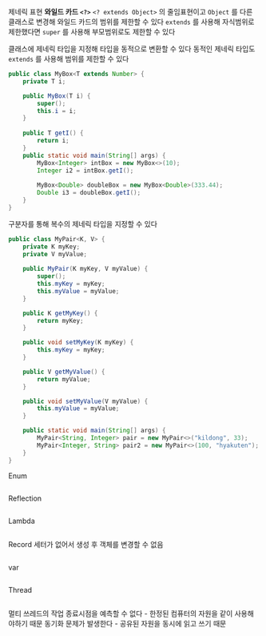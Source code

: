 제네릭 표현
**와일드 카드 `<?>`**
`<? extends Object>` 의 줄임표현이고 `Object` 를 다른 클래스로 변경해 와일드 카드의 범위를 제한할 수 있다
`extends` 를 사용해 자식범위로 제한했다면 `super` 를 사용해 부모범위로도 제한할 수 있다

클래스에 제네릭 타입을 지정해 타입을 동적으로 변환할 수 있다
동적인 제네릭 타입도 `extends` 를 사용해 범위를 제한할 수 있다
```java
public class MyBox<T extends Number> {
	private T i;

	public MyBox(T i) {
		super();
		this.i = i;
	}
	
	public T getI() {	
		return i;
	}
	public static void main(String[] args) {
		MyBox<Integer> intBox = new MyBox<>(10);
		Integer i2 = intBox.getI();
		
		MyBox<Double> doubleBox = new MyBox<Double>(333.44);
		Double i3 = doubleBox.getI();
	}
}
```

구분자를 통해 복수의 제네릭 타입을 지정할 수 있다
```java
public class MyPair<K, V> {
	private K myKey;
	private V myValue;
	
	public MyPair(K myKey, V myValue) {
		super();
		this.myKey = myKey;
		this.myValue = myValue;
	}

	public K getMyKey() {
		return myKey;
	}

	public void setMyKey(K myKey) {
		this.myKey = myKey;
	}

	public V getMyValue() {
		return myValue;
	}

	public void setMyValue(V myValue) {
		this.myValue = myValue;
	}

	public static void main(String[] args) {
		MyPair<String, Integer> pair = new MyPair<>("kildong", 33);
		MyPair<Integer, String> pair2 = new MyPair<>(100, "hyakuten");
	}
}
```

Enum
```java

```

Reflection
```java

```

Lambda
```java

```

Record
세터가 없어서 생성 후 객체를 변경할 수 없음
```java

```

var
```java

```

Thread
```java

```
멀티 쓰레드의 작업 종료시점을 예측할 수 없다
\- 한정된 컴퓨터의 자원을 같이 사용해야하기 때문
동기화 문제가 발생한다
\- 공유된 자원을 동시에 읽고 쓰기 때문
